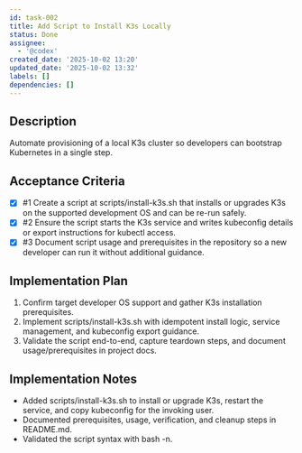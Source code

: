 ```yaml
---
id: task-002
title: Add Script to Install K3s Locally
status: Done
assignee:
  - '@codex'
created_date: '2025-10-02 13:20'
updated_date: '2025-10-02 13:32'
labels: []
dependencies: []
---
```


## Description

<!-- SECTION:DESCRIPTION:BEGIN -->
Automate provisioning of a local K3s cluster so developers can bootstrap Kubernetes in a single step.
<!-- SECTION:DESCRIPTION:END -->

## Acceptance Criteria
<!-- AC:BEGIN -->
- [x] #1 Create a script at scripts/install-k3s.sh that installs or upgrades K3s on the supported development OS and can be re-run safely.
- [x] #2 Ensure the script starts the K3s service and writes kubeconfig details or export instructions for kubectl access.
- [x] #3 Document script usage and prerequisites in the repository so a new developer can run it without additional guidance.
<!-- AC:END -->

## Implementation Plan

<!-- SECTION:PLAN:BEGIN -->
1. Confirm target developer OS support and gather K3s installation prerequisites.
2. Implement scripts/install-k3s.sh with idempotent install logic, service management, and kubeconfig export guidance.
3. Validate the script end-to-end, capture teardown steps, and document usage/prerequisites in project docs.
<!-- SECTION:PLAN:END -->

## Implementation Notes

<!-- SECTION:NOTES:BEGIN -->
- Added scripts/install-k3s.sh to install or upgrade K3s, restart the service, and copy kubeconfig for the invoking user.
- Documented prerequisites, usage, verification, and cleanup steps in README.md.
- Validated the script syntax with bash -n.
<!-- SECTION:NOTES:END -->
